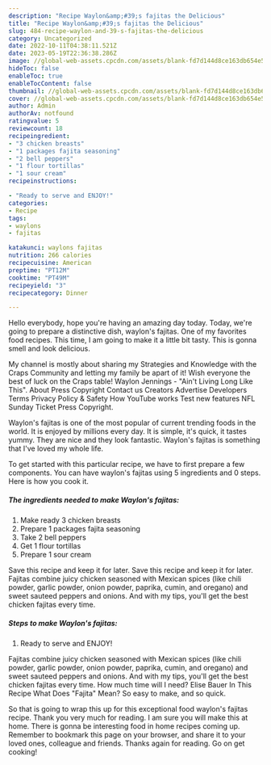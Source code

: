 ```yaml
---
description: "Recipe Waylon&amp;#39;s fajitas the Delicious"
title: "Recipe Waylon&amp;#39;s fajitas the Delicious"
slug: 484-recipe-waylon-and-39-s-fajitas-the-delicious
category: Uncategorized
date: 2022-10-11T04:38:11.521Z
date: 2023-05-19T22:36:38.286Z
image: //global-web-assets.cpcdn.com/assets/blank-fd7d144d8ce163db654e5a02c40b08a2775adb7897d16e4062681dc7e1b2800f.png
hideToc: false
enableToc: true
enableTocContent: false
thumbnail: //global-web-assets.cpcdn.com/assets/blank-fd7d144d8ce163db654e5a02c40b08a2775adb7897d16e4062681dc7e1b2800f.png
cover: //global-web-assets.cpcdn.com/assets/blank-fd7d144d8ce163db654e5a02c40b08a2775adb7897d16e4062681dc7e1b2800f.png
author: Admin
authorAv: notfound
ratingvalue: 5
reviewcount: 18
recipeingredient:
- "3 chicken breasts"
- "1 packages fajita seasoning"
- "2 bell peppers"
- "1 flour tortillas"
- "1 sour cream"
recipeinstructions:

- "Ready to serve and ENJOY!"
categories:
- Recipe
tags:
- waylons
- fajitas

katakunci: waylons fajitas 
nutrition: 266 calories
recipecuisine: American
preptime: "PT12M"
cooktime: "PT49M"
recipeyield: "3"
recipecategory: Dinner

---
```



Hello everybody, hope you're having an amazing day today. Today, we're going to prepare a distinctive dish, waylon&#39;s fajitas. One of my favorites food recipes. This time, I am going to make it a little bit tasty. This is gonna smell and look delicious.

My channel is mostly about sharing my Strategies and Knowledge with the Craps Community and letting my family be apart of it! Wish everyone the best of luck on the Craps table! Waylon Jennings - &#34;Ain&#39;t Living Long Like This&#34;. About Press Copyright Contact us Creators Advertise Developers Terms Privacy Policy &amp; Safety How YouTube works Test new features NFL Sunday Ticket Press Copyright.

Waylon&#39;s fajitas is one of the most popular of current trending foods in the world. It is enjoyed by millions every day. It is simple, it's quick, it tastes yummy. They are nice and they look fantastic. Waylon&#39;s fajitas is something that I've loved my whole life.


To get started with this particular recipe, we have to first prepare a few components. You can have waylon&#39;s fajitas using 5 ingredients and 0 steps. Here is how you cook it.

<!--inarticleads1-->

##### The ingredients needed to make Waylon&#39;s fajitas:

1. Make ready 3 chicken breasts
1. Prepare 1 packages fajita seasoning
1. Take 2 bell peppers
1. Get 1 flour tortillas
1. Prepare 1 sour cream


Save this recipe and keep it for later. Save this recipe and keep it for later. Fajitas combine juicy chicken seasoned with Mexican spices (like chili powder, garlic powder, onion powder, paprika, cumin, and oregano) and sweet sauteed peppers and onions. And with my tips, you&#39;ll get the best chicken fajitas every time. 

<!--inarticleads2-->

##### Steps to make Waylon&#39;s fajitas:


1. Ready to serve and ENJOY!

Fajitas combine juicy chicken seasoned with Mexican spices (like chili powder, garlic powder, onion powder, paprika, cumin, and oregano) and sweet sauteed peppers and onions. And with my tips, you&#39;ll get the best chicken fajitas every time. How much time will I need? Elise Bauer In This Recipe What Does &#34;Fajita&#34; Mean? So easy to make, and so quick. 

So that is going to wrap this up for this exceptional food waylon&#39;s fajitas recipe. Thank you very much for reading. I am sure you will make this at home. There is gonna be interesting food in home recipes coming up. Remember to bookmark this page on your browser, and share it to your loved ones, colleague and friends. Thanks again for reading. Go on get cooking!
